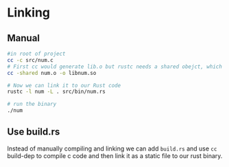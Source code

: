 # Linking


## Manual
```bash
#in root of project 
cc -c src/num.c
# First cc would generate lib.o but rustc needs a shared obejct, which is generated from
cc -shared num.o -o libnum.so

# Now we can link it to our Rust code
rustc -l num -L . src/bin/num.rs

# run the binary
./num
```

## Use build.rs

Instead of manually compiling and linking we can add `build.rs` and use `cc` build-dep to compile c code and then link it as a static file to our rust binary.
